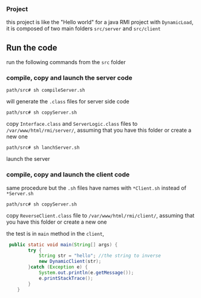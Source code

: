 ### Project
this project is like the "Hello world" for a java RMI project with `DynamicLoad`, it is composed of two main folders `src/server` and `src/client`

## Run the code
run the following commands from the `src` folder 

### compile, copy and launch the server code
```shell
path/src# sh compileServer.sh
```
will generate the `.class` files for server side code
```shell
path/src# sh copyServer.sh
```
copy `Interface.class` and `ServerLogic.class` files to `/var/www/html/rmi/server/`, assuming that you have this folder or create a new one
```shell
path/src# sh lanchServer.sh
```
launch the server

### compile, copy and launch the client code
same procedure but the `.sh` files have names with `*Client.sh` instead of `*Server.sh`
```shell
path/src# sh copyServer.sh
```
copy `ReverseClient.class` file to `/var/www/html/rmi/client/`, assuming that you have this folder or create a new one

the test is in `main` method in the `client`, 
```java
 public static void main(String[] args) {
        try {
            String str = "hello"; //the string to inverse
            new DynamicClient(str);
        }catch (Exception e) {
            System.out.println(e.getMessage());
            e.printStackTrace();
        }
    }
```